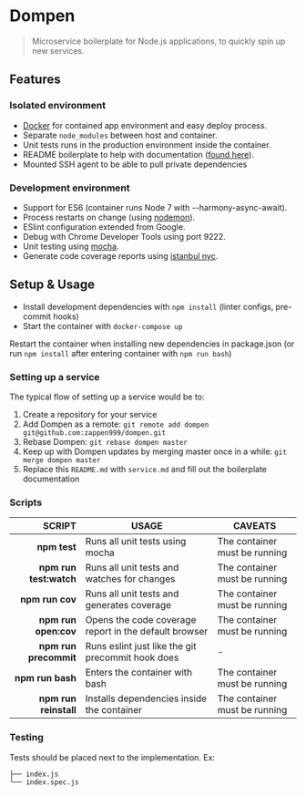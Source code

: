 # Dompen
> Microservice boilerplate for Node.js applications, to quickly spin up
> new services.

## Features
### Isolated environment
* [Docker](https://www.docker.com/) for contained app environment and easy deploy process.
* Separate `node_modules` between host and container.
* Unit tests runs in the production environment inside the container.
* README boilerplate to help with documentation ([found here](service.md)).
* Mounted SSH agent to be able to pull private dependencies

### Development environment
* Support for ES6 (container runs Node 7 with --harmony-async-await).
* Process restarts on change (using [nodemon](https://github.com/remy/nodemon)).
* ESlint configuration extended from Google.
* Debug with Chrome Developer Tools using port 9222.
* Unit testing using [mocha](https://github.com/mochajs/mocha).
* Generate code coverage reports using [istanbul nyc](https://github.com/istanbuljs/nyc).

## Setup & Usage
* Install development dependencies with `npm install` (linter configs, pre-commit hooks)
* Start the container with `docker-compose up`

Restart the container when installing new dependencies in package.json
(or run `npm install` after entering container with `npm run bash`)

### Setting up a service
The typical flow of setting up a service would be to:<br>
1. Create a repository for your service<br>
2. Add Dompen as a remote: `git remote add dompen git@github.com:zappen999/dompen.git`<br>
3. Rebase Dompen: `git rebase dompen master`<br>
4. Keep up with Dompen updates by merging master once in a while: `git merge dompen master`<br>
5. Replace this `README.md` with `service.md` and fill out the boilerplate documentation<br>

### Scripts
| **SCRIPT**            | **USAGE**                                           | **CAVEATS**
|----------------------:|-----------------------------------------------------|-------------
|**npm test**           |Runs all unit tests using mocha                      |The container must be running
|**npm run test:watch** |Runs all unit tests and watches for changes          |The container must be running
|**npm run cov**        |Runs all unit tests and generates coverage           |The container must be running
|**npm run open:cov**   |Opens the code coverage report in the default browser|The container must be running
|**npm run precommit**  |Runs eslint just like the git precommit hook does    |-
|**npm run bash**       |Enters the container with bash                       |The container must be running
|**npm run reinstall**  |Installs dependencies inside the container           |The container must be running

### Testing
Tests should be placed next to the implementation. Ex:
```
├── index.js
└── index.spec.js
```
